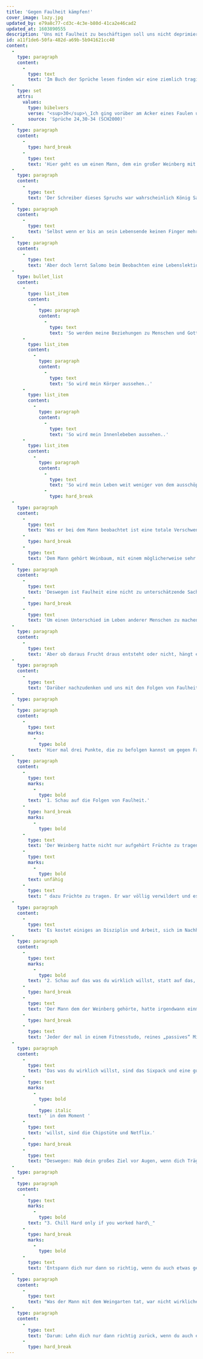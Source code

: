 ```yaml
---
title: 'Gegen Faulheit kämpfen!'
cover_image: lazy.jpg
updated_by: e79a8c77-cd3c-4c3e-b80d-41ca2e46cad2
updated_at: 1603890555
description: 'Uns mit Faulheit zu beschäftigen soll uns nicht deprimieren, sondern inspirieren. Es soll uns dazu inspirieren, dass unser Leben einen echten Unterschied machen kann.'
id: a11f1de6-50fa-482d-a69b-5b941621cc40
content:
  -
    type: paragraph
    content:
      -
        type: text
        text: 'Im Buch der Sprüche lesen finden wir eine ziemlich tragische Begebenheit beschrieben:'
  -
    type: set
    attrs:
      values:
        type: bibelvers
        verse: "<sup>30</sup>\_Ich ging vorüber am Acker eines Faulen und am Weinberg eines Unverständigen, <sup>31</sup>\_und siehe, er ging ganz in Unkraut auf, und Nesseln überwucherten ihn, und seine Steinmauer war eingestürzt. <sup>32</sup>\_Das sah ich und nahm es mir zu Herzen; ich betrachtete es und zog eine Lehre daraus: <sup>33</sup>\_»Ein wenig schlafen, ein wenig schlummern, die Hände ein wenig in den Schoß legen, um zu ruhen« <sup>34</sup>\_— so kommt deine Armut wie ein Wegelagerer und dein Mangel wie ein bewaffneter Mann!"
        source: 'Sprüche 24,30-34 (SCH2000)'
  -
    type: paragraph
    content:
      -
        type: hard_break
      -
        type: text
        text: 'Hier geht es um einen Mann, dem ein großer Weinberg mit dazugehörigem Acker gehörte, der allerdings am verrotten war. Warum? Weil der Besitzer vor lautem Rumgedöse, sich nicht darum kümmert.'
  -
    type: paragraph
    content:
      -
        type: text
        text: 'Der Schreiber dieses Spruchs war wahrscheinlich König Salomo. Sein großer Reichtum wird in der Bibel ziemlich gut beschrieben, so dass wir wissen, dass er sich nicht wirklich Sorgen darum machen musste, arm zu werden, so wie der Mann an dessen Weinberg er vorbei lief.'
  -
    type: paragraph
    content:
      -
        type: text
        text: 'Selbst wenn er bis an sein Lebensende keinen Finger mehr krumm machen würde, wäre er immer noch so reich, dass er bis zuletzt ein Leben im Luxus leben könnte.'
  -
    type: paragraph
    content:
      -
        type: text
        text: 'Aber doch lernt Salomo beim Beobachten eine Lebenslektion, die über Weinanbau und Finanzen hinausgeht. Er realisiert: So wird mein Leben aussehen, wenn ich meinem menschlichen Hang zu Trägheit und Faulheit nachgebe.'
  -
    type: bullet_list
    content:
      -
        type: list_item
        content:
          -
            type: paragraph
            content:
              -
                type: text
                text: 'So werden meine Beziehungen zu Menschen und Gott aussehen..'
      -
        type: list_item
        content:
          -
            type: paragraph
            content:
              -
                type: text
                text: 'So wird mein Körper aussehen..'
      -
        type: list_item
        content:
          -
            type: paragraph
            content:
              -
                type: text
                text: 'So wird mein Innenlebeben aussehen..'
      -
        type: list_item
        content:
          -
            type: paragraph
            content:
              -
                type: text
                text: 'So wird mein Leben weit weniger von dem ausschöpfen, was eigentlich an Potential da wäre..'
              -
                type: hard_break
  -
    type: paragraph
    content:
      -
        type: text
        text: 'Was er bei dem Mann beobachtet ist eine totale Verschwendung seines Eigentums.'
      -
        type: hard_break
      -
        type: text
        text: 'Dem Mann gehört Weinbaum, mit einem möglicherweise sehr fruchtbaren Acker.. Aber all das Potential dass in dem Weinberg drin steckt, kommt nie zum Vorschein. Und dass alles wegen der Faulheit des Besitzers.'
  -
    type: paragraph
    content:
      -
        type: text
        text: 'Deswegen ist Faulheit eine nicht zu unterschätzende Sache. Denn Gott hat Talente, Fähigkeiten und Ressourcen in unser Leben gelegt um aus ihnen Frucht zu produzieren.'
      -
        type: hard_break
      -
        type: text
        text: 'Um einen Unterschied im Leben anderer Menschen zu machen und um uns ein erfolgreiches und funktionierendes Leben zu schenken.'
  -
    type: paragraph
    content:
      -
        type: text
        text: 'Aber ob daraus Frucht draus entsteht oder nicht, hängt entscheidend davon ab ob wir faul oder fleißig sind. Würde der selbe Weinberg einem anderen gehören, der ihn zu schätzen wüsste und nicht faul wäre würde das ganz anders aussehen und viel Frucht würde von dem Acker abgeerntet werden.'
  -
    type: paragraph
    content:
      -
        type: text
        text: 'Darüber nachzudenken und uns mit den Folgen von Faulheit zu beschäftigen, soll uns aber nicht deprimieren, sondern inspirieren. Es soll uns dazu inspirieren, alles anzugehen was den Weinberg bedroht, so dass unser Leben Frucht tragen kann und einen echten Unterschied macht.'
  -
    type: paragraph
  -
    type: paragraph
    content:
      -
        type: text
        marks:
          -
            type: bold
        text: 'Hier mal drei Punkte, die zu befolgen kannst um gegen Faulheit anzukämpfen:'
  -
    type: paragraph
    content:
      -
        type: text
        marks:
          -
            type: bold
        text: '1. Schau auf die Folgen von Faulheit.'
      -
        type: hard_break
        marks:
          -
            type: bold
      -
        type: text
        text: 'Der Weinberg hatte nicht nur aufgehört Früchte zu tragen, sondern war zu dem Zeitpunkt bereits '
      -
        type: text
        marks:
          -
            type: bold
        text: unfähig
      -
        type: text
        text: " dazu Früchte zu tragen. Er war völlig verwildert und es bräuchte erst mal einiges an harter Arbeit und Disziplin, den verrotteten Weinberg neu zu kultivieren. Bevor\_ etwas neues, gutes wachsen kann, muss erst mal alles absterben."
  -
    type: paragraph
    content:
      -
        type: text
        text: 'Es kostet einiges an Disziplin und Arbeit, sich im Nachhinein schlechte Gewohnheiten abzugewöhnen, vollgestellte Wohnungen auszumisten und sich im Nachhinein wichtiges Wissen neu anzulernen. Mach dir klar, dass es später mehr Arbeit kosten wird, als im Moment, wenn du gegen deine Faulheit ankämpfst. Es lohnt sich von vornherein fleißig zu sein, weil es dein Leben einfacher machen wird.'
  -
    type: paragraph
    content:
      -
        type: text
        marks:
          -
            type: bold
        text: '2. Schau auf das was du wirklich willst, statt auf das, was du in dem Moment willst.'
      -
        type: hard_break
      -
        type: text
        text: 'Der Mann dem der Weinberg gehörte, hatte irgendwann einmal Mauern um den Berg gebaut, weil sein eigentliches Ziel ist, dort einen effektiven Weinanbau durchzuführen. Aber seine Trägheit hatte schließlich dazu geführt, dass alles wieder verrottet ist.'
      -
        type: hard_break
      -
        type: text
        text: 'Jeder der mal in einem Fitnesstudo, reines „passives“ Mitglied war kennt das.'
  -
    type: paragraph
    content:
      -
        type: text
        text: 'Das was du wirklich willst, sind das Sixpack und eine gute Ausdauer. Aber was du'
      -
        type: text
        marks:
          -
            type: bold
          -
            type: italic
        text: ' in dem Moment '
      -
        type: text
        text: 'willst, sind die Chipstüte und Netflix.'
      -
        type: hard_break
      -
        type: text
        text: "Deswegen: Hab dein großes Ziel vor Augen, wenn dich Trägheit überkommen will.\_"
  -
    type: paragraph
  -
    type: paragraph
    content:
      -
        type: text
        marks:
          -
            type: bold
        text: "3. Chill Hard only if you worked hard\_"
      -
        type: hard_break
        marks:
          -
            type: bold
      -
        type: text
        text: 'Entspann dich nur dann so richtig, wenn du auch etwas geleistet hast.'
  -
    type: paragraph
    content:
      -
        type: text
        text: "Was der Mann mit dem Weingarten tat, war nicht wirkliches Ausruhen, da er sich ja von überhaupt nichts Ausruhen musste. Es ist richtig wichtig, sich Zeiten zu nehmen, in denen man richtig runter kommt und sich mal zurück lehnt. Es braucht solche Tage, an denen mal einfach mal nur in der Jogginghose vorm Fernseher sitzt. Aber um solche Tage als echtes Highlight zu erleben, ist es wichtig, sie sich nur dann zu gönnen, wenn sie sich wie eine Belohnung für getane Arbeit anfühlen\_"
  -
    type: paragraph
    content:
      -
        type: text
        text: 'Darum: Lehn dich nur dann richtig zurück, wenn du auch etwas getan hast, um dir das zu verdienen.'
      -
        type: hard_break
---
```

